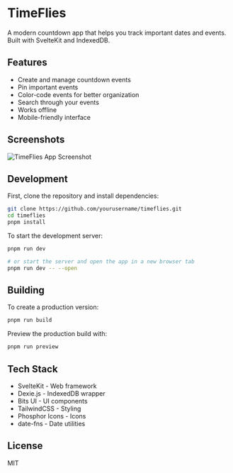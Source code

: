 # TimeFlies

A modern countdown app that helps you track important dates and events. Built with SvelteKit and IndexedDB.

## Features

- Create and manage countdown events
- Pin important events
- Color-code events for better organization
- Search through your events
- Works offline
- Mobile-friendly interface

## Screenshots

![TimeFlies App Screenshot](shots.png)

## Development

First, clone the repository and install dependencies:

```bash
git clone https://github.com/yourusername/timeflies.git
cd timeflies
pnpm install
```

To start the development server:

```bash
pnpm run dev

# or start the server and open the app in a new browser tab
pnpm run dev -- --open
```

## Building

To create a production version:

```bash
pnpm run build
```

Preview the production build with:

```bash
pnpm run preview
```

## Tech Stack

- SvelteKit - Web framework
- Dexie.js - IndexedDB wrapper
- Bits UI - UI components
- TailwindCSS - Styling
- Phosphor Icons - Icons
- date-fns - Date utilities

## License

MIT

